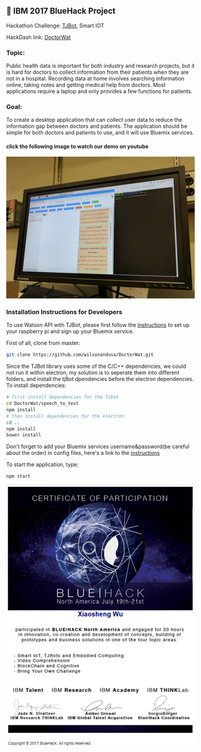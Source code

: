 ## 🤖️ IBM 2017 BlueHack Project
 Hackathon Challenge: [TJBot](https://ibmtjbot.github.io), Smart IOT

HackDash link: [DoctorWat](https://hackdash.org/dashboards/bluehackus)
### Topic:
Public health data is important for both industry and research projects, but it is hard for doctors to collect information from their patients when they are not in a hospital. Recording data at home involves searching information online, taking notes and getting medical help from doctors. Most applications require a laptop and only provides a few functions for patients.

### Goal:
 To create a desktop application that can collect user data to reduce the information gap between doctors and patients. The application should be simple for both doctors and patients to use, and it will use Bluemix services.

#### click the following image to watch our demo on youtube
[![IMAGE ALT TEXT HERE](./doctorwat.jpg)](https://www.youtube.com/watch?v=8t4sXKKVstY&t=25s)
### Installation Instructions for Developers
To use Watson API with TJBot, please first follow the [instructions](http://www.instructables.com/id/Use-Your-Voice-to-Control-a-Light-With-Watson/) to set up your raspberry pi and sign up your Bluemix service.

First of all, clone from master:
```bash
git clone https://github.com/wilsonandusa/DoctorWat.git
```
Since the TJBot library uses some of the C/C++ dependencies, we could not run it within electron, my solution is to seperate them into different folders, and install the tjBot dpendencies before the electron dependencies.  
To install dependencies:
```bash
# first install dependencies for the TJbot
cd DoctorWat/speech_to_text
npm install
# then install dependencies for the electron
cd ..
npm install
bower install
```
Don't forget to add your Bluemix services username&password(be careful about the order) in config files, here's a link to the [instructions](https://github.com/wilsonandusa/DoctorWat/tree/master/speech_to_text)


To start the application, type:
```bash
npm start
```

[![IMAGE ALT TEXT HERE](./bluehack.png)](https://www.youtube.com/watch?v=8t4sXKKVstY&t=25s)
